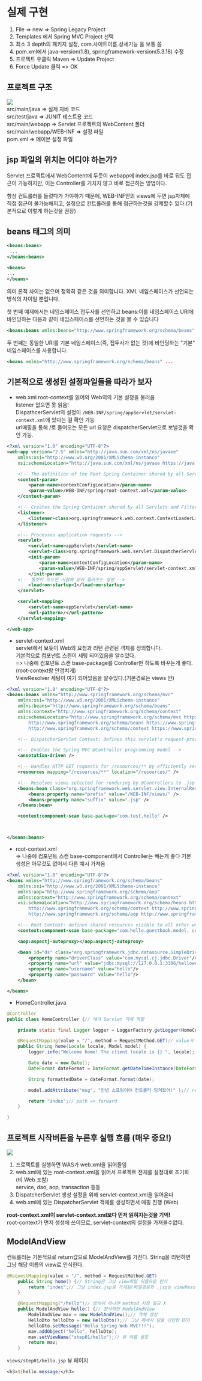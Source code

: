 # 실제 구현

1. File => new => Spring Legacy Project
2. Templates 에서 Spring MVC Project 선택
3. 최소 3 depth의 패키지 설정, com.사이트이름.상세기능 을 보통 씀
4. pom.xml에서 java-version(1.8), springframework-version(5.3.18) 수정
5. 프로젝트 우클릭 Maven => Update Project
6. Force Update 클릭 => OK

## 프로젝트 구조

![](img/STS%20MVC%20%ED%94%84%EB%A1%9C%EC%A0%9D%ED%8A%B8%20%EA%B5%AC%EC%A1%B0.PNG)  
src/main/java => 실제 자바 코드  
src/test/java => JUNIT 테스트용 코드  
src/main/webapp => Servlet 프로젝트의 WebContent 폴더  
src/main/webapp/WEB-INF => 설정 파일  
pom.xml => 메이븐 설정 파일

## jsp 파일의 위치는 어디야 하는가?

Servlet 프로젝트에서 WebContent에 두듯이 webapp에 index.jsp를 바로 둬도 접근이 가능하지만, 이는 Controller를 거치지 않고 바로 접근하는 방법이다.

항상 컨트롤러를 들렀다가 가야하기 때문에, WEB-INF안의 views에 두면 jsp자체에 직접 접근이 불가능해지고, 설정으로 컨트롤러를 통해 접근하는것을 강제할수 있다.(기본적으로 이렇게 하는것을 권장)

## beans 태그의 의미

```xml
<beans:beans>
 ...
</beans:beans>

<beans>
...
</beans>

```

의미 론적 차이는 없으며 정확히 같은 것을 의미합니다. XML 네임스페이스가 선언되는 방식의 차이일 뿐입니다.

첫 번째 예제에서는 네임스페이스 접두사를 선언하고 beans:이를 네임스페이스 URI에 바인딩하는 다음과 같이 네임스페이스를 선언하는 것을 볼 수 있습니다

```xml
<beans:beans xmlns:beans="http://www.springframework.org/schema/beans" ...
```

두 번째는 동일한 URI를 기본 네임스페이스(즉, 접두사가 없는 것)에 바인딩하는 "기본" 네임스페이스를 사용합니다.

```xml
<beans xmlns="http://www.springframework.org/schema/beans" ...
```

## 기본적으로 생성된 설정파일들을 따라가 보자

- web.xml
  root-context를 읽어와 Web외의 기본 설정을 불러옴  
  listener 없으면 못 읽음!  
  DispathcerServlet의 설정이 `/WEB-INF/spring/appServlet/servlet-context.xml`에 있다는 걸 확인 가능  
  url매핑을 통해 /로 들어오는 모든 url 요청은 dispatcherServlet으로 보낼것을 확인 가능.

```xml
<?xml version="1.0" encoding="UTF-8"?>
<web-app version="2.5" xmlns="http://java.sun.com/xml/ns/javaee"
	xmlns:xsi="http://www.w3.org/2001/XMLSchema-instance"
	xsi:schemaLocation="http://java.sun.com/xml/ns/javaee https://java.sun.com/xml/ns/javaee/web-app_2_5.xsd">

	<!-- The definition of the Root Spring Container shared by all Servlets and Filters -->
	<context-param>
		<param-name>contextConfigLocation</param-name>
		<param-value>/WEB-INF/spring/root-context.xml</param-value>
	</context-param>

	<!-- Creates the Spring Container shared by all Servlets and Filters -->
	<listener>
		<listener-class>org.springframework.web.context.ContextLoaderListener</listener-class>
	</listener>

	<!-- Processes application requests -->
	<servlet>
		<servlet-name>appServlet</servlet-name>
		<servlet-class>org.springframework.web.servlet.DispatcherServlet</servlet-class>
		<init-param>
			<param-name>contextConfigLocation</param-name>
			<param-value>/WEB-INF/spring/appServlet/servlet-context.xml</param-value>
		</init-param>
    <!-- 톰캣이 로드된 시점에 같이 올려주는 설정 -->
		<load-on-startup>1</load-on-startup>
	</servlet>

	<servlet-mapping>
		<servlet-name>appServlet</servlet-name>
		<url-pattern>/</url-pattern>
	</servlet-mapping>

</web-app>
```

- servlet-context.xml  
  servlet에서 보듯이 Web의 요청과 리턴 관련된 객체를 정의합니다.  
  기본적으로 컴포넌트 스캔이 세팅 되어있음을 알수있다.  
  => 나중에 컴포넌트 스캔 base-package를 Controller만 하도록 바꾸는게 좋다. (root-context랑 안겹치게)  
  ViewResolver 세팅이 여기 되어있음을 알수있다.(기본경로는 views 안)

```xml
<?xml version="1.0" encoding="UTF-8"?>
<beans:beans xmlns="http://www.springframework.org/schema/mvc"
	xmlns:xsi="http://www.w3.org/2001/XMLSchema-instance"
	xmlns:beans="http://www.springframework.org/schema/beans"
	xmlns:context="http://www.springframework.org/schema/context"
	xsi:schemaLocation="http://www.springframework.org/schema/mvc https://www.springframework.org/schema/mvc/spring-mvc.xsd
		http://www.springframework.org/schema/beans https://www.springframework.org/schema/beans/spring-beans.xsd
		http://www.springframework.org/schema/context https://www.springframework.org/schema/context/spring-context.xsd">

	<!-- DispatcherServlet Context: defines this servlet's request-processing infrastructure -->

	<!-- Enables the Spring MVC @Controller programming model -->
	<annotation-driven />

	<!-- Handles HTTP GET requests for /resources/** by efficiently serving up static resources in the ${webappRoot}/resources directory -->
	<resources mapping="/resources/**" location="/resources/" />

	<!-- Resolves views selected for rendering by @Controllers to .jsp resources in the /WEB-INF/views directory -->
	<beans:bean class="org.springframework.web.servlet.view.InternalResourceViewResolver">
		<beans:property name="prefix" value="/WEB-INF/views/" />
		<beans:property name="suffix" value=".jsp" />
	</beans:bean>

	<context:component-scan base-package="com.test.hello" />



</beans:beans>
```

- root-context.xml  
   => 나중에 컴포넌트 스캔 base-component에서 Controller는 빼는게 좋다
  기본생성은 아무것도 없어서 다른 예시 가져옴

```xml
<?xml version="1.0" encoding="UTF-8"?>
<beans xmlns="http://www.springframework.org/schema/beans"
	xmlns:xsi="http://www.w3.org/2001/XMLSchema-instance"
	xmlns:aop="http://www.springframework.org/schema/aop"
	xmlns:context="http://www.springframework.org/schema/context"
	xsi:schemaLocation="http://www.springframework.org/schema/beans https://www.springframework.org/schema/beans/spring-beans.xsd
		http://www.springframework.org/schema/context http://www.springframework.org/schema/context/spring-context-4.3.xsd
		http://www.springframework.org/schema/aop http://www.springframework.org/schema/aop/spring-aop-4.3.xsd">

	<!-- Root Context: defines shared resources visible to all other web components -->
	<context:component-scan base-package="com.hello.guestbook.model, com.hello.guestbook.aop" />

	<aop:aspectj-autoproxy></aop:aspectj-autoproxy>

	<bean id="ds" class="org.springframework.jdbc.datasource.SimpleDriverDataSource">
		<property name="driverClass" value="com.mysql.cj.jdbc.Driver"/>
		<property name="url" value="jdbc:mysql://127.0.0.1:3306/helloweb?serverTimezone=UTC&amp;useUniCode=yes&amp;characterEncoding=UTF-8"/>
		<property name="username" value="hello"/>
		<property name="password" value="hello"/>
	</bean>

</beans>

```

- HomeController.java

```java
@Controller
public class HomeController {// 얘가 Servlet 객체 역할

	private static final Logger logger = LoggerFactory.getLogger(HomeController.class);

	@RequestMapping(value = "/", method = RequestMethod.GET)// value가 act역할, method가 doGet, doPost
	public String home(Locale locale, Model model) {
		logger.info("Welcome home! The client locale is {}.", locale);

		Date date = new Date();
		DateFormat dateFormat = DateFormat.getDateTimeInstance(DateFormat.LONG, DateFormat.LONG, locale);

		String formattedDate = dateFormat.format(date);

		model.addAttribute("msg", "안녕 스프링이야 컨트롤러 당겨왔어!" );// request.setAttribute

		return "index";// path => forward
	}

}
```

## 프로젝트 시작버튼을 누른후 실행 흐름 (매우 중요!)

![](img/Spring%20Web%20%EA%B5%AC%EB%8F%99%EC%88%9C%EC%84%9C.PNG)

1. 프로젝트를 실행하면 WAS가 web.xml을 읽어들임
2. web.xml에 있는 root-context.xml을 읽어서 프로젝트 전체를 설정대로 초기화 (비 Web 포함)  
   service, dao, aop, transaction 등등
3. DispatcherServlet 생성 설정을 위해 servlet-context.xml을 읽어온다
4. web.xml에 있는 DispatcherServlet 객체를 생성하면서 매핑 진행 (Web)

**root-context.xml이 servlet-context.xml보다 먼저 읽혀지는것을 기억!**  
root-context가 먼저 생성에 쓰이므로, servlet-context의 설정을 가져올수없다.

## ModelAndView

컨트롤러는 기본적으로 return값으로 ModelAndView를 가진다.
String을 리턴하면 그냥 해당 이름의 view로 인식한다.

```java
@RequestMapping(value = "/", method = RequestMethod.GET)
	public String home() {// String은 그냥 view파일 이름으로 인식
		return "index";// 그냥 index.jsp로 가게됨(파일경로와 .jsp는 viewResolver 설정대로)
	}

	@RequestMapping("/hello")// 방식이 하나면 method 지정 필요 X
	public ModelAndView hello() {// 정석적인 ModelAndView
		ModelAndView mav = new ModelAndView();// 객체 생성
		HelloDto helloDto = new HelloDto();// 그냥 메세지 담을 간단한 DTO
		helloDto.setMessage("Hello Spring Web MVC!!!");
		mav.addObject("hello", helloDto);
		mav.setViewName("step01/hello");// 뷰 이름 설정
		return mav;
	}
```

`views/step01/hello.jsp` 뷰 페이지

```jsp
<h3>${hello.message}</h3>
```
